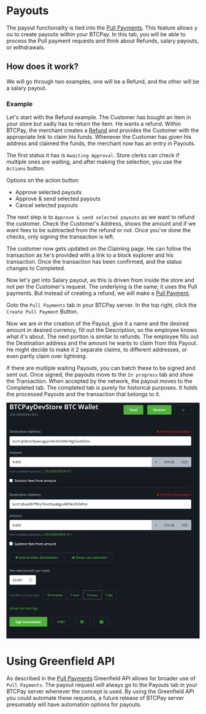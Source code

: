 # Payouts

The payout functionality is tied into the [Pull Payments](./PullPayments.md). This feature allows y ou to create payouts within your BTCPay.
In this tab, you will be able to process the Pull payment requests and think about Refunds, salary payouts, or withdrawals. 

## How does it work? 

We will go through two examples, one will be a Refund, and the other will be a salary payout. 

### Example
Let's start with the Refund example. 
The Customer has bought an item in your store but sadly has to return the item. He wants a refund. 
Within BTCPay, the merchant creates a [Refund](./Refund.md) and provides the Customer with the appropriate link to claim his funds. 
Whenever the Customer has given his address and claimed the funds, the merchant now has an entry in Payouts. 

The first status it has is `Awaiting Approval`. 
Store clerks can check if multiple ones are waiting, and after making the selection, you use the `Actions` button. 

Options on the action button 
* Approve selected payouts
* Approve & send selected payouts
* Cancel selected payouts

The next step is to `Approve & send selected payouts` as we want to refund the customer. 
Check the Customer's Address, shows the amount and if we want fees to be subtracted from the refund or not. 
Once you've done the checks, only signing the transaction is left. 

The customer now gets updated on the Claiming page. He can follow the transaction as he's provided with a link to a block explorer and his transaction.
Once the transaction has been confirmed, and the status changes to Completed. 

Now let's get into Salary payout, as this is driven from inside the store and not per the Customer's request.
The underlying is the same; it uses the Pull payments. But instead of creating a refund, we will make a [Pull Payment](./PullPayments.md).

Goto the `Pull Payments` tab in your BTCPay server. 
In the top right, click the `Create Pull Payment` Button. 

Now we are in the creation of the Payout, give it a name and the desired amount in desired currency, fill out the Description, so the employee knows what it's about. 
The next portion is similar to refunds. The employee fills out the Destination address and the amount he wants to claim from this Payout. He might decide to make it 2 separate claims, to different addresses, or even partly claim over lightning. 

If there are multiple waiting Payouts, you can batch these to be signed and sent out. Once signed, the payouts move to the `In progress` tab and show the Transaction.
When accepted by the network, the payout moves to the Completed tab. 
The completed tab is purely for historical purposes. It holds the processed Payouts and the transaction that belongs to it. 

![BTCPay Server Payouts tab](./img/refunds/batch-payouts.jpg "BTCPay Server refund feature")

# Using Greenfield API

As described in the [Pull Payments](./PullPayments.md#greenfield-api) Greenfield API allows for broader use of `Pull Payments`.
The payout request will always go to the Payouts tab in your BTCPay server whenever the concept is used. 
By using the Greenfield API you could automate these requests, a future release of BTCPay server presumably will have automation options for payouts. 


